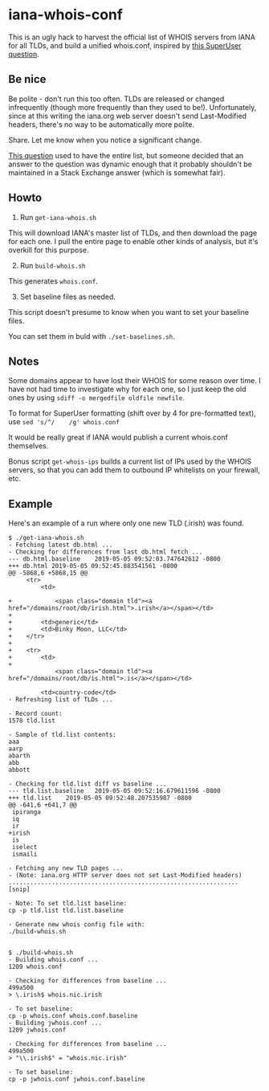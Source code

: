 iana-whois-conf
==============

This is an ugly hack to harvest the official list of WHOIS servers from IANA for all TLDs, and build a unified whois.conf, inspired by [this SuperUser question](http://superuser.com/questions/758647).

Be nice
-------

Be polite - don't run this too often. TLDs are released or changed infrequently (though more frequently than they used to be!). Unfortunately, since at this writing the iana.org web server doesn't send Last-Modified headers, there's no way to be automatically more polite.

Share. Let me know when you notice a significant change.

[This question](http://superuser.com/questions/758647) used to have the entire list, but someone decided that an answer to the question was dynamic enough that it probably shouldn't be maintained in a Stack Exchange answer (which is somewhat fair).

Howto
----

1. Run `get-iana-whois.sh`

This will download IANA's master list of TLDs, and then download the page for each one.  I pull the entire page to enable other kinds of analysis, but it's overkill for this purpose.

2. Run `build-whois.sh`

This generates `whois.conf`.

3. Set baseline files as needed.

This script doesn't presume to know when you want to set your baseline files.

You can set them in buld with `./set-baselines.sh`.

Notes
-----
Some domains appear to have lost their WHOIS for some reason over time.  I have not had time to investigate why for each one, so I just keep the old ones by using  `sdiff -o mergedfile oldfile newfile`.

To format for SuperUser formatting (shift over by 4 for pre-formatted text), use `sed 's/^/    /g' whois.conf`

It would be really great if IANA would publish a current whois.conf themselves.

Bonus script `get-whois-ips` builds a current list of IPs used by the WHOIS servers, so that you can add them to outbound IP whitelists on your firewall, etc.

Example
-------

Here's an example of a run where only one new TLD (.irish) was found.

```
$ ./get-iana-whois.sh
- Fetching latest db.html ...
- Checking for differences from last db.html fetch ...
--- db.html.baseline	2019-05-05 09:52:03.747642612 -0800
+++ db.html	2019-05-05 09:52:45.883541561 -0800
@@ -5868,6 +5868,15 @@
     <tr>
         <td>

+            <span class="domain tld"><a href="/domains/root/db/irish.html">.irish</a></span></td>
+
+        <td>generic</td>
+        <td>Binky Moon, LLC</td>
+    </tr>
+
+    <tr>
+        <td>
+
             <span class="domain tld"><a href="/domains/root/db/is.html">.is</a></span></td>

         <td>country-code</td>
- Refreshing list of TLDs ...

- Record count:
1578 tld.list

- Sample of tld.list contents:
aaa
aarp
abarth
abb
abbott

- Checking for tld.list diff vs baseline ...
--- tld.list.baseline	2019-05-05 09:52:16.679611596 -0800
+++ tld.list	2019-05-05 09:52:48.207535987 -0800
@@ -641,6 +641,7 @@
 ipiranga
 iq
 ir
+irish
 is
 iselect
 ismaili

- Fetching any new TLD pages ...
- (Note: iana.org HTTP server does not set Last-Modified headers)
................................................................
[snip]

- Note: To set tld.list baseline:
cp -p tld.list tld.list.baseline

- Generate new whois config file with:
./build-whois.sh


$ ./build-whois.sh
- Building whois.conf ...
1209 whois.conf

- Checking for differences from baseline ...
499a500
> \.irish$ whois.nic.irish

- To set baseline:
cp -p whois.conf whois.conf.baseline
- Building jwhois.conf ...
1209 jwhois.conf

- Checking for differences from baseline ...
499a500
> "\\.irish$" = "whois.nic.irish"

- To set baseline:
cp -p jwhois.conf jwhois.conf.baseline

```
